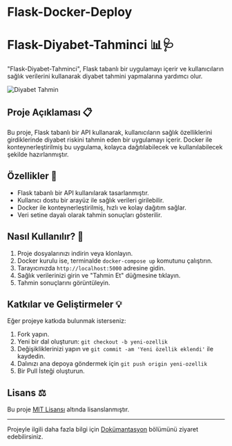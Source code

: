 # Flask-Docker-Deploy
# Flask-Diyabet-Tahminci 📊🩺

"Flask-Diyabet-Tahminci", Flask tabanlı bir uygulamayı içerir ve kullanıcıların sağlık verilerini kullanarak diyabet tahmini yapmalarına yardımcı olur.

![Diyabet Tahmin](link_to_image.png)

## Proje Açıklaması 📋

Bu proje, Flask tabanlı bir API kullanarak, kullanıcıların sağlık özelliklerini girdiklerinde diyabet riskini tahmin eden bir uygulamayı içerir. Docker ile konteynerleştirilmiş bu uygulama, kolayca dağıtılabilecek ve kullanılabilecek şekilde hazırlanmıştır.

## Özellikler 🌟

- Flask tabanlı bir API kullanılarak tasarlanmıştır.
- Kullanıcı dostu bir arayüz ile sağlık verileri girilebilir.
- Docker ile konteynerleştirilmiş, hızlı ve kolay dağıtım sağlar.
- Veri setine dayalı olarak tahmin sonuçları gösterilir.

## Nasıl Kullanılır? 🚀

1. Proje dosyalarınızı indirin veya klonlayın.
2. Docker kurulu ise, terminalde `docker-compose up` komutunu çalıştırın.
3. Tarayıcınızda `http://localhost:5000` adresine gidin.
4. Sağlık verilerinizi girin ve "Tahmin Et" düğmesine tıklayın.
5. Tahmin sonuçlarını görüntüleyin.

## Katkılar ve Geliştirmeler 💡

Eğer projeye katkıda bulunmak isterseniz:

1. Fork yapın.
2. Yeni bir dal oluşturun: `git checkout -b yeni-ozellik`
3. Değişikliklerinizi yapın ve `git commit -am 'Yeni özellik eklendi'` ile kaydedin.
4. Dalınızı ana depoya göndermek için `git push origin yeni-ozellik`
5. Bir Pull İsteği oluşturun.

## Lisans ⚖️

Bu proje [MIT Lisansı](LICENSE) altında lisanslanmıştır.

---

Projeyle ilgili daha fazla bilgi için [Dokümantasyon](docs/) bölümünü ziyaret edebilirsiniz.
